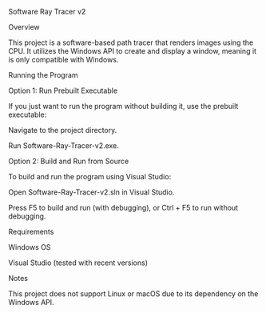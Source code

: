 Software Ray Tracer v2

Overview

This project is a software-based path tracer that renders images using the CPU. It utilizes the Windows API to create and display a window, meaning it is only compatible with Windows.

Running the Program

Option 1: Run Prebuilt Executable

If you just want to run the program without building it, use the prebuilt executable:

Navigate to the project directory.

Run Software-Ray-Tracer-v2.exe.

Option 2: Build and Run from Source

To build and run the program using Visual Studio:

Open Software-Ray-Tracer-v2.sln in Visual Studio.

Press F5 to build and run (with debugging), or Ctrl + F5 to run without debugging.

Requirements

Windows OS

Visual Studio (tested with recent versions)

Notes

This project does not support Linux or macOS due to its dependency on the Windows API.
